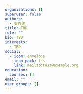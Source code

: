 ```yaml
---
organizations: []
superuser: false
authors:
  - 吳恩達
title: TBD
role: ""
bio: TBD
interests:
  - TBD
social:
  - icon: envelope
    icon_pack: fas
    link: mailto:test@example.org
education:
  courses: []
email: ""
user_groups: []
---
```

